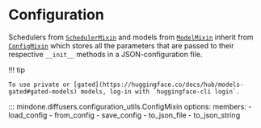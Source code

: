 <!--Copyright 2024 The HuggingFace Team. All rights reserved.

Licensed under the Apache License, Version 2.0 (the "License"); you may not use this file except in compliance with
the License. You may obtain a copy of the License at

http://www.apache.org/licenses/LICENSE-2.0

Unless required by applicable law or agreed to in writing, software distributed under the License is distributed on
an "AS IS" BASIS, WITHOUT WARRANTIES OR CONDITIONS OF ANY KIND, either express or implied. See the License for the
specific language governing permissions and limitations under the License.
-->

# Configuration

Schedulers from [`SchedulerMixin`](https://mindspore-lab.github.io/mindone/latest/diffusers/api/schedulers/overview/#mindone.diffusers.SchedulerMixin) and models from [`ModelMixin`](https://mindspore-lab.github.io/mindone/latest/diffusers/api/models/overview/#mindone.diffusers.ModelMixin) inherit from [`ConfigMixin`](https://mindspore-lab.github.io/mindone/latest/diffusers/api/configuration/#mindone.diffusers.configuration_utils.ConfigMixin) which stores all the parameters that are passed to their respective `__init__` methods in a JSON-configuration file.

!!! tip

    To use private or [gated](https://huggingface.co/docs/hub/models-gated#gated-models) models, log-in with `huggingface-cli login`.

::: mindone.diffusers.configuration_utils.ConfigMixin
    options:
      members:
        - load_config
        - from_config
        - save_config
        - to_json_file
        - to_json_string
